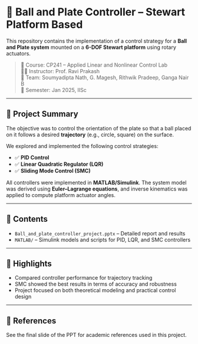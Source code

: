# 🎯 Ball and Plate Controller – Stewart Platform Based

This repository contains the implementation of a control strategy for a **Ball and Plate system** mounted on a **6-DOF Stewart platform** using rotary actuators.

> 🔧 Course: CP241 – Applied Linear and Nonlinear Control Lab  
> 🧑‍🏫 Instructor: Prof. Ravi Prakash  
> 👥 Team: Soumyadipta Nath, G. Magesh, Rithwik Pradeep, Ganga Nair B  
> 📅 Semester: Jan 2025, IISc

---

## 📝 Project Summary

The objective was to control the orientation of the plate so that a ball placed on it follows a desired **trajectory** (e.g., circle, square) on the surface.

We explored and implemented the following control strategies:

- ✅ **PID Control**
- ✅ **Linear Quadratic Regulator (LQR)**
- ✅ **Sliding Mode Control (SMC)**

All controllers were implemented in **MATLAB/Simulink**. The system model was derived using **Euler–Lagrange equations**, and inverse kinematics was applied to compute platform actuator angles.

---

## 📁 Contents

- `Ball_and_plate_controller_project.pptx` – Detailed report and results
- `MATLAB/` – Simulink models and scripts for PID, LQR, and SMC controllers

---

## 📌 Highlights

- Compared controller performance for trajectory tracking
- SMC showed the best results in terms of accuracy and robustness
- Project focused on both theoretical modeling and practical control design

---

## 📎 References

See the final slide of the PPT for academic references used in this project.
